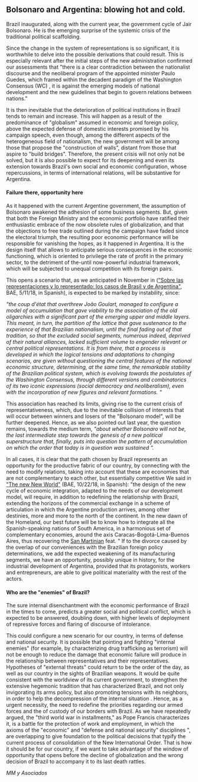 ## Bolsonaro and Argentina: blowing hot and cold.


Brazil inaugurated, along with the current year, the government cycle of Jair Bolsonaro. He is the emerging surprise of the systemic crisis of the traditional political scaffolding.

Since the change in the system of representations is so significant, it is worthwhile to delve into the possible derivations that could result. This is especially relevant after the initial steps of the new administration confirmed our assessments  that "there is a clear contradiction between the nationalist discourse and the neoliberal program of the appointed minister Paulo Guedes, which framed within the decadent paradigm of the Washington Consensus (WC) , it is against the emerging models of national development and the new guidelines that begin to govern relations between nations."

It is then inevitable that the deterioration of political institutions in Brazil tends to remain and increase.  This will happen as a result of the predominance of "globalism" assumed in economic and foreign policy, above the expected defense of domestic interests promised by his campaign speech, even though, among the different aspects of the heterogeneous field of nationalism, the new government will be among those that propose the "construction of walls", distant from those that aspire to "build bridges".
Therefore, the present crisis will not only not be solved, but it is also possible to expect for its deepening and even its extension towards Brazil's own social and economic configuration, whose repercussions, in terms of international relations, will be substantive for Argentina.

#### Failure there, opportunity here

As it happened with the current Argentine government, the assumption of Bolsonaro awakened the adhesion of some business segments.
But, given that both the Foreign Ministry and the economic portfolio have ratified their enthusiastic embrace of the now obsolete rules of globalization, and that the objections to free trade outlined during the campaign have faded since the electoral triumph, the resulting poor economic performance will be responsible for vanishing the hopes, as it happened in Argentina.
It is the design itself that allows to anticipate serious consequences in the economic functioning, which is oriented to privilege the rate of profit in the primary sector, to the detriment of the-until now-powerful industrial framework, which will be subjected to unequal competition with its foreign pairs.

This opens a scenario that, as we anticipated in November in (["Sobre las representaciones y lo representado: los casos de Brasil y de Argentina"](https://www.baenegocios.com/economia-finanzas/Sobre-las-representaciones-y-lo-representado-los-casos-de-%20%20%3Ca%20href='/tags/Brasil'%3EBrasil%3C/a%3E-y-de-%20%20%3Ca%20href='/tags/Argentina'%3EArgentina%3C/a%3E--20181104-0008.html), BAE, 5/11/18, in Spanish), is expected to be marked by instability, since:

*"the coup d'état that overthrew João Goulart, managed to configure a model of accumulation that gave viability to the association of the old oligarchies with a significant part of the emerging upper and middle layers. This meant, in turn, the partition of the lattice that gave sustenance to the experience of that Brazilian nationalism, until the final fading out of that tradition, so that the excluded social segments, numerous indeed, deprived of their natural alliances, lacked sufficient volume to engender relevant or central political representations.
It is from there, that a process is developed in which the logical tensions and adaptations to changing scenarios, are given without questioning the central features of the national economic structure, determining, at the same time, the remarkable stability of the Brazilian political system, which is evolving towards the postulates of the Washington Consensus, through different versions and combinatorics of its two iconic expressions (social democracy and neoliberalism), even with the incorporation of new figures and relevant formations. "*

This association has reached its limits, giving rise to the current crisis of representativeness, which, due to the inevitable collision of interests that will occur between winners and losers of the "Bolsonaro model", will be further deepened.
Hence, as we also pointed out last year, the question remains, towards the medium term, *"about whether Bolsonaro will not be, the last intermediate step towards the genesis of a new political superstructure that, finally, puts into question the pattern of accumulation on which the order that today is in question was sustained ".*

In all cases, it is clear that the path chosen by Brazil represents an opportunity for the productive fabric of our country, by connecting with the need to modify relations, taking into account that these are economies that are not complementary to each other, but essentially competitive
We said in ["The new New World"](https://www.baenegocios.com/economia-finanzas/El-nuevo-Nuevo-Mundo-20181021-0026.html) (BAE, 10/22/18, in Spanish): "the design of the new cycle of economic integration, adapted to the needs of our development model, will require, in addition to redefining the relationship with Brazil, extending the horizons of the commercial exchange in a scheme of articulation in which the Argentine production arrives, among other destinies, more and more to the north of the continent.
In the new dawn of the Homeland, our best future will be to know how to integrate all the Spanish-speaking nations of South America, in a harmonious set of complementary economies, around the axis Caracas-Bogotá-Lima-Buenos Aires, thus recovering the [San Martinian](https://en.wikipedia.org/wiki/José_de_San_Mart%C3%ADn#Guayaquil_conference)  feat. "
If to the divorce caused by the overlap of our conveniences with the Brazilian foreign policy determinations, we add the expected weakening of its manufacturing segments, we have an opportunity, possibly unique in history, for the industrial development of Argentina, provided that its protagonists, workers and entrepreneurs, are able to give political materiality with the rest of the actors.

#### Who are the "enemies" of Brazil?

The sure internal disenchantment with the economic performance of Brazil in the times to come, predicts a greater social and political conflict, which is expected to be answered, doubling down, with higher levels of deployment of repressive forces and flaring of discourse of intolerance.

This could configure a new scenario for our country, in terms of defense and national security.
It is possible that pointing and fighting "internal enemies" (for example, by characterizing drug trafficking as terrorism) will not be enough to reduce the damage that economic failure will produce in the relationship between representatives and their representatives. Hypotheses of "external threats" could return to be the order of the day, as well as our country in the sights of Brazilian weapons.
It would be quite consistent with the worldview of its current government, to strengthen the extensive hegemonic tradition that has characterized Brazil, and not only invigorating its arms policy, but also promoting tensions with its neighbors, in order to help the decompression of the internal situation .
Hence, as a urgent necessity, the need to redefine  the priorities regarding our armed forces and the of custody of our borders with Brazil.
As we have repeatedly argued, the "third world war in installments," as Pope Francis characterizes it, is a battle for the protection of work and employment, in which the axioms of the "economic" and "defense and national security" disciplines  ", are overlapping to give foundation to the political decisions that typify the current process of consolidation of the New International Order.
That is how it should be for our country, if we want to take advantage of the window of opportunity that opens before the decline of globalization and the wrong decision of Brazil to accompany it to its last death rattles.

*MM y Asociados*
